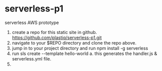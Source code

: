 # serverless-p1
serverless AWS prototype

1. create a repo for this static site in github. https://github.com/plastiq/serverless-p1.git
2. navigate to your $REPO directory and clone the repo above.
3. jump in to your project directory and run npm install -g serverless
4. run sls create --template  hello-world
    a. this generates the handler.js & serverless.yml file.
5. 